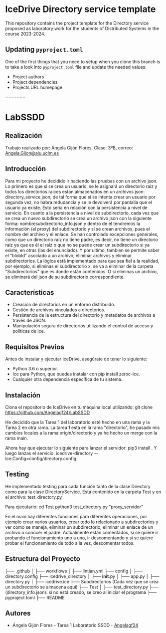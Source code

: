 # IceDrive Directory service template

This repository contains the project template for the Directory service proposed as laboratory work for the students
of Distributed Systems in the course 2023-2024.

## Updating `pyproject.toml`

One of the first things that you need to setup when you clone this branch is to take a look into
`pyproject.toml` file and update the needed values:

- Project authors
- Project dependencies
- Projects URL humepage

=======
# LabSSDD

## Realización
Trabajo realizado por: Ángela Gijón Flores, Clase: 3ºB, correo: Angela.Gijon@alu.uclm.es

## Introducción

Para mi proyecto he decidido ir haciendo las pruebas con un archivo json. 
Lo primero es que si se crea un usuario, se le asignará un directorio raíz y todos los directorios raices estan almacenados en un archivos json: directory_service.json, de tal forma que si se intenta crear un usuario por segunda vez, no habra redudancia y se le devolverá por pantalla que el usuario ya existe. Esto sería en relación con la persistencia a nivel de servicio. 
En cuanto a la persistencia a nivel de subdirectorio, cada vez que se crea un nuevo subdirectorio se crea un archivo json con la siguiente forma: nombresubdirectorio_info.json y dentro de él tendremos la información (el proxy) del subdirectorio y si se crean archivos, pues el nombre del archivo y el enlace. Se han controlado excepciones generales, como que un directorio raíz no tiene padre, es decir, no tiene un directorio raíz ya que es él el raíz o que no se puede crear un subdirectorio si ya existe, en otras (las del enunciado). 
Y por ultimo, tambien se permite saber el "blobId" asociado a un archivo, eliminar archivos y eliminar subdirectorios. La lógica está implementado para que sea fiel a la realidad, por ejemplo, si eliminas el subdirectorio x, se va a eliminar de la carpeta "Subdirectorios" que es donde están contenidos. O si eliminas un archivo, se eliminará del json de su subdirectorio correspondiente. 


## Características

- Creación de directorios en un entorno distribuido.
- Gestión de archivos vinculados a directorios.
- Persistencia de la estructura del directorio y metadatos de archivos a través de JSON.
- Manipulación segura de directorios utilizando el control de acceso y políticas de Ice.

## Requisitos Previos

Antes de instalar y ejecutar IceDrive, asegúrate de tener lo siguiente:

- Python 3.6 o superior.
- Ice para Python, que puedes instalar con pip install zeroc-ice.
- Cualquier otra dependencia específica de tu sistema.

## Instalación

Clona el repositorio de IceDrive en tu máquina local utilizando:
git clone https://github.com/Angelagf24/LabSSDD

He decidido que la Tarea 1 del laboratorio esté hecho en una rama y la Tarea 2 en otra rama. 
La tarea 1 está en la rama "directorio", he pasado mis cambios locales a la rama origin/directorio y ya he hecho un merge con la rama main.   

Ahora hay que ejecutar lo siguiente para lanzar el servidor:
pip3 install .
Y luego lanzas el servicio:
icedrive-directory --Ice.Config=config/directory.config

## Testing
He implementado testing para cada función tanto de la clase Directory como para la clase DirectoryService. 
Está contenido en la carpeta Test y en el archivo: test_directory.py

Para ejecutarlo:
cd Test
python3 test_directory.py "proxy_servidor"

En el main hay diferentes funciones para diferentes operaciones, por ejemplo crear varios usuarios, crear todo lo relacionado a subdirectorios y ver como se maneja, eliminar un subdirectorio, eliminar un enlace de un archivo o conocer el padre. 
Actualmente están comentados, si se quiere ir probando el funcionamiento uno a uno, ir descomentando y si se quiere probar el funcionamiento de todo a la vez, descomentar todos. 

## Estructura del Proyecto
├── .github
│   ├── workflows
│       ├── lintian.yml
├── config
│   ├── directory.config
├── icedrive_directory
│   ├── __init__.py
│   ├── app.py
│   ├── directory.py
│   ├── icedrive.ice
├── Subdirectorios (Cada vez que se crea un subdirectorio se almacena aquí)
├── Test
│   ├── test_directory.py
├── (directory_info.json): si no está creado, se creo al iniciar el programa
├── pyproject.toml
├── README

## Autores

- Ángela Gijón Flores - Tarea 1 Laboratorio SSDD - [Angelagf24](https://github.com/Angelagf24/LabSSDD)
